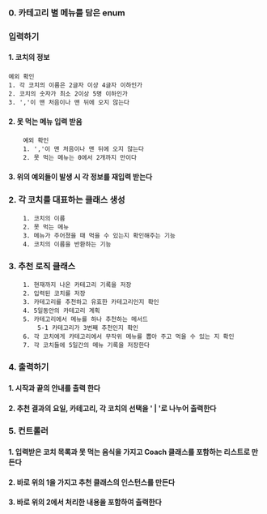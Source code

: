 ### 0. 카테고리 별 메뉴를 담은 enum

### 입력하기
#### 1. 코치의 정보
    예외 확인
    1. 각 코치의 이름은 2글자 이상 4글자 이하인가
    2. 코치의 숫자가 최소 2이상 5명 이하인가
    3. ','이 맨 처음이나 맨 뒤에 오지 않는다

#### 2. 못 먹는 메뉴 입력 받음
        예외 확인
        1. ','이 맨 처음이나 맨 뒤에 오지 않는다
        2. 못 먹는 메뉴는 0에서 2개까지 만이다
#### 3. 위의 예외들이 발생 시 각 정보를 재입력 받는다

### 2. 각 코치를 대표하는 클래스 생성
        1. 코치의 이름
        2. 못 먹는 메뉴
        3. 메뉴가 주어졌을 때 먹을 수 있는지 확인해주는 기능
        4. 코치의 이름을 반환하는 기능

### 3. 추천 로직 클래스
        1. 현재까지 나온 카테고리 기록을 저장
        2. 입력된 코치를 저장
        3. 카테고리를 추천하고 유효한 카테고리인지 확인
        4. 5일동안의 카테고리 계획
        5. 카테고리에서 메뉴를 하나 추천하는 메서드
            5-1 카테고리가 3번째 추천인지 확인
        6. 각 코치에게 카테고리에서 무작위 메뉴를 뽑아 주고 먹을 수 있는 지 확인
        7. 각 코치들에 5일간의 메뉴 기록을 저장한다

### 4. 출력하기
#### 1. 시작과 끝의 안내를 출력 한다
#### 2. 추천 결과의 요일, 카테고리, 각 코치의 선택을  ' | '로 나누어 출력한다

### 5. 컨트롤러
#### 1. 입력받은 코치 목록과 못 먹는 음식을 가지고 Coach 클래스를 포함하는 리스트로 만든다
#### 2. 바로 위의 1을 가지고 추천 클래스의 인스턴스를 만든다
#### 3. 바로 위의 2에서 처리한 내용을 포함하여 출력한다